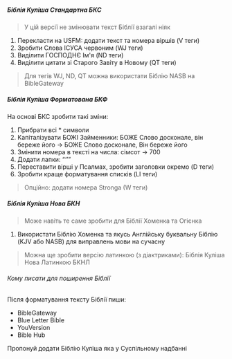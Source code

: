 ##### Біблія Куліша Стандартна БКС

> У цій версії не змінювати текст Біблії взагалі ніяк

1. Перекласти на USFM: додати текст та номера віршів (V теги)
2. Зробити Слова ІСУСА червоним (WJ теги)
3. Виділити ГОСПОДНЄ Ім'я (ND теги)
4. Виділити цитати зі Старого Завіту в Новому (QT теги)

> Для тегів WJ, ND, QT можна використати Біблію NASB на BibleGateway

##### Біблія Куліша Форматована БКФ

На основі БКС зробити такі зміни:

1. Прибрати всі \* символи
2. Капіталізувати БОЖІ Займенники: БОЖЕ Слово досконале, він береже його -> БОЖЕ Слово досконале, Він береже його
3. Змінити номера в тексті на числа: сімсот -> 700
4. Додати лапки: “‘’”
5. Переставити вірші у Псалмах, зробити заголовки окремо (D теги)
6. Зробити краще форматування списків (LI теги)

> Опційно: додати номера Stronga (W теги)

##### Біблія Куліша Нова БКН

> Може навіть те саме зробити для Біблії Хоменка та Огієнка

1. Використати Біблію Хоменка та якусь Англійську буквальну Біблію (KJV або NASB) для виправлень мови на сучасну

> Можна ще зробити версію латинкою (з діактриками): Біблія Куліша Нова Латинкою БКНЛ

###### Кому писати для поширення Біблії

Після форматування тексту Біблії пиши:

- BibleGateway
- Blue Letter Bible 
- YouVersion 
- Bible Hub 

Пропонуй додати Біблію Куліша яка у Суспільному надбанні
